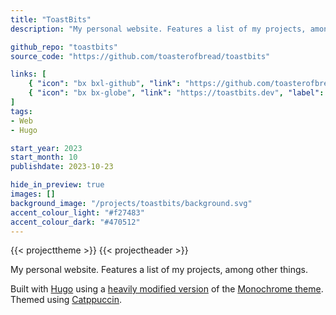 ```yaml
---
title: "ToastBits"
description: "My personal website. Features a list of my projects, among other things. Built with Hugo using a heavily modified version of the Monochrome theme."

github_repo: "toastbits"
source_code: "https://github.com/toasterofbread/toastbits"

links: [
    { "icon": "bx bxl-github", "link": "https://github.com/toasterofbread/toastbits", "label": "Repository" },
    { "icon": "bx bx-globe", "link": "https://toastbits.dev", "label": "Website" }
]
tags:
- Web
- Hugo

start_year: 2023
start_month: 10
publishdate: 2023-10-23

hide_in_preview: true
images: []
background_image: "/projects/toastbits/background.svg"
accent_colour_light: "#f27483"
accent_colour_dark: "#470512"
---
```



{{< projecttheme >}}
{{< projectheader >}}

My personal website. Features a list of my projects, among other things.

Built with [Hugo](https://github.com/gohugoio/hugo) using a [heavily modified version](https://github.com/toasterofbread/hugo-theme-monochrome) of the [Monochrome theme](https://github.com/kaiiiz/hugo-theme-monochrome). Themed using [Catppuccin](https://github.com/catppuccin/catppuccin).
